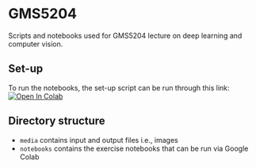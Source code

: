 # GMS5204
Scripts and notebooks used for GMS5204 lecture on deep learning and computer vision.

## Set-up
To run the notebooks, the set-up script can be run through this link: <a target="_blank" href="https://colab.research.google.com/github/mikedataCrunch/GMS5204/blob/main/notebooks/00_set_up_notebook.ipynb">
  <img src="https://colab.research.google.com/assets/colab-badge.svg" alt="Open In Colab"/>
</a>

## Directory structure
- `media` contains input and output files i.e., images
- `notebooks` contains the exercise notebooks that can be run via Google Colab
